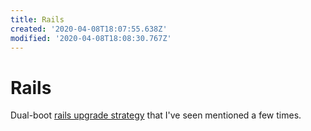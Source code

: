 ```yaml
---
title: Rails
created: '2020-04-08T18:07:55.638Z'
modified: '2020-04-08T18:08:30.767Z'
---
```


# Rails

Dual-boot [rails upgrade strategy](https://www.fastruby.io/blog/rails/upgrade/our-rails-upgrade-process.html) that I've seen mentioned a few times.

